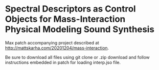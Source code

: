 # Spectral Descriptors as Control Objects for Mass-Interaction Physical Modeling Sound Synthesis

Max patch accompanying project described at http://mattskarha.com/20201204/mass-interaction.

Be sure to download all files using git clone or .zip download and follow instructions embedded in patch for loading interp.jso file. 

